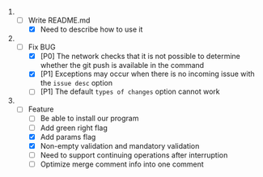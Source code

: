 1. - [ ] Write README.md
     - [x] Need to describe how to use it
2. - [ ] Fix BUG
     - [x] [P0] The network checks that it is not possible to determine whether the git push is available in the command
     - [x] [P1] Exceptions may occur when there is no incoming issue with the `issue desc` option
     - [ ] [P1] The default `types of changes` option cannot work
3. - [ ] Feature
        - [ ] Be able to install our program
        - [ ] Add green right flag
        - [x] Add params flag
        - [x] Non-empty validation and mandatory validation
        - [ ] Need to support continuing operations after interruption
        - [ ] Optimize merge comment info into one comment
